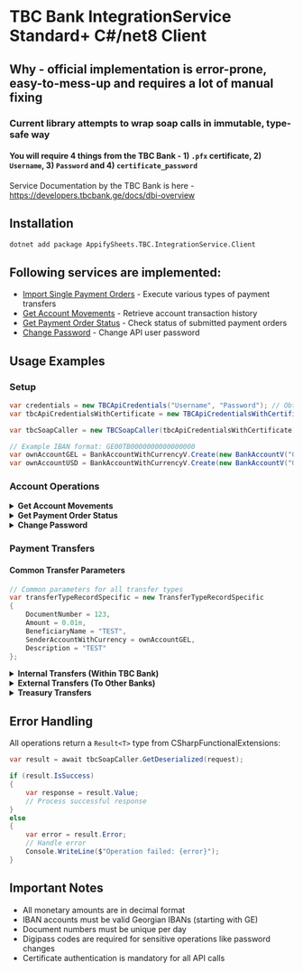 # TBC Bank IntegrationService Standard+ C#/net8 Client
## Why - official implementation is error-prone, easy-to-mess-up and requires a lot of manual fixing
### Current library attempts to wrap soap calls in immutable, type-safe way

#### You will require 4 things from the TBC Bank - 1) `.pfx` certificate, 2) `Username`, 3) `Password` and 4) `certificate_password`

Service Documentation by the TBC Bank is here - https://developers.tbcbank.ge/docs/dbi-overview

## Installation

```bash
dotnet add package AppifySheets.TBC.IntegrationService.Client
```

## Following services are implemented:
* [Import Single Payment Orders](https://developers.tbcbank.ge/docs/import-single-payments) - Execute various types of payment transfers
* [Get Account Movements](https://developers.tbcbank.ge/docs/account-movement) - Retrieve account transaction history
* [Get Payment Order Status](https://developers.tbcbank.ge/docs/get-payment-order-status) - Check status of submitted payment orders
* [Change Password](https://developers.tbcbank.ge/docs/change-password) - Change API user password

## Usage Examples

### Setup
```csharp
var credentials = new TBCApiCredentials("Username", "Password"); // Obtain API Credentials & Certificate with password from the Bank/Banker
var tbcApiCredentialsWithCertificate = new TBCApiCredentialsWithCertificate(credentials, "TBCIntegrationService.pfx", "certificate_password");

var tbcSoapCaller = new TBCSoapCaller(tbcApiCredentialsWithCertificate);

// Example IBAN format: GE00TB0000000000000000
var ownAccountGEL = BankAccountWithCurrencyV.Create(new BankAccountV("GE00TB0000000000000001"), CurrencyV.GEL).Value;
var ownAccountUSD = BankAccountWithCurrencyV.Create(new BankAccountV("GE00TB0000000000000002"), CurrencyV.USD).Value;
```

### Account Operations

<details>
<summary><b>Get Account Movements</b></summary>

```csharp
// Get account movements for a specific period
var accountMovements = await GetAccountMovementsHelper.GetAccountMovement(
    new Period(new DateTime(2023, 9, 1), new DateTime(2023, 9, 26)), 
    tbcSoapCaller);

// The helper method handles pagination automatically
// Returns all movements within the specified period
```
</details>

<details>
<summary><b>Get Payment Order Status</b></summary>

```csharp
// Check status of a specific payment order by its ID
var paymentOrderId = 1632027071; // The ID returned when creating a payment order
var checkStatus = await tbcSoapCaller.GetDeserialized(
    new GetPaymentOrderStatusRequestIo(paymentOrderId));

// Returns status information including:
// - Current status (pending, completed, rejected, etc.)
// - Processing details
// - Error messages if any
```
</details>

<details>
<summary><b>Change Password</b></summary>

```csharp
// Change API user password (requires digipass code)
var newPassword = "NewSecurePassword123!";
var digipassCode = "123456"; // One-time code from your digipass device

var passwordChangeResult = await tbcSoapCaller.GetDeserialized(
    new ChangePasswordRequestIo(newPassword, digipassCode));

// Note: After successful password change, update your credentials
```
</details>

### Payment Transfers

#### Common Transfer Parameters
```csharp
// Common parameters for all transfer types
var transferTypeRecordSpecific = new TransferTypeRecordSpecific
{
    DocumentNumber = 123,
    Amount = 0.01m,
    BeneficiaryName = "TEST",
    SenderAccountWithCurrency = ownAccountGEL,
    Description = "TEST"
};
```

<details>
<summary><b>Internal Transfers (Within TBC Bank)</b></summary>

#### Transfer in GEL
```csharp
var withinBankGel = await tbcSoapCaller.GetDeserialized(new ImportSinglePaymentOrdersRequestIo(
    new TransferWithinBankPaymentOrderIo
    {
        RecipientAccountWithCurrency = BankAccountWithCurrencyV.Create(
            new BankAccountV("GE00TB0000000000000003"), CurrencyV.GEL).Value,
        TransferTypeRecordSpecific = transferTypeRecordSpecific
    }));
```

#### Transfer in Foreign Currency (USD)
```csharp
var withinBankCurrency = await tbcSoapCaller.GetDeserialized(new ImportSinglePaymentOrdersRequestIo(
    new TransferWithinBankPaymentOrderIo
    {
        TransferTypeRecordSpecific = transferTypeRecordSpecific with
        {
            SenderAccountWithCurrency = ownAccountUSD
        },
        RecipientAccountWithCurrency = BankAccountWithCurrencyV.Create(
            new BankAccountV("GE00TB0000000000000004"), CurrencyV.USD).Value,
    }));
```
</details>

<details>
<summary><b>External Transfers (To Other Banks)</b></summary>

#### Domestic Transfer to Another Georgian Bank (GEL)
```csharp
var toAnotherBankGel = await tbcSoapCaller.GetDeserialized(
    new ImportSinglePaymentOrdersRequestIo(
        new TransferToOtherBankNationalCurrencyPaymentOrderIo(
            BankAccountWithCurrencyV.Create(new BankAccountV("GE00BG0000000000000001"), CurrencyV.GEL).Value, 
            "123456789") // Beneficiary tax code
        {
            TransferTypeRecordSpecific = transferTypeRecordSpecific
        }));
```

#### International Transfer (Foreign Currency)
```csharp
var toAnotherBankCurrency = await tbcSoapCaller.GetDeserialized(
    new ImportSinglePaymentOrdersRequestIo(
        new TransferToOtherBankForeignCurrencyPaymentOrderIo(
            "Beneficiary Bank Name",
            "BANKSWIFT", // Bank SWIFT/BIC code
            "SHA", // Charge type: SHA (shared), OUR (sender pays), BEN (beneficiary pays)
            "Payment Reference",
            BankAccountWithCurrencyV.Create(new BankAccountV("GE00BG0000000000000002"), CurrencyV.USD).Value)
        {
            TransferTypeRecordSpecific = transferTypeRecordSpecific with 
            { 
                SenderAccountWithCurrency = ownAccountUSD 
            }
        }));
```

#### International Transfer Example (To China)
```csharp
var toChina = await tbcSoapCaller.GetDeserialized(
    new ImportSinglePaymentOrdersRequestIo(
        new TransferToOtherBankForeignCurrencyPaymentOrderIo(
            "China",
            "ICBKCNBJSZN", // Bank SWIFT code
            "INDUSTRIAL AND COMMERCIAL BANK OF CHINA SHENZHEN BRANCH", // Bank name
            "SHA", // Charge type
            BankAccountWithCurrencyV.Create(new BankAccountV("CN0000000000000000001"), CurrencyV.USD).Value)
        {
            TransferTypeRecordSpecific = transferTypeRecordSpecific with
            {
                SenderAccountWithCurrency = ownAccountUSD,
                BeneficiaryName = "Shenzhen Example Company Ltd"
            }
        }));
```
</details>

<details>
<summary><b>Treasury Transfers</b></summary>

```csharp
// Transfer to Georgian Treasury
var toTreasury = await tbcSoapCaller.GetDeserialized(
    new ImportSinglePaymentOrdersRequestIo(
        new TreasuryTransferPaymentOrderIo(101001000) // Treasury code
        { 
            TransferTypeRecordSpecific = transferTypeRecordSpecific 
        }));
```
</details>

## Error Handling

All operations return a `Result<T>` type from CSharpFunctionalExtensions:

```csharp
var result = await tbcSoapCaller.GetDeserialized(request);

if (result.IsSuccess)
{
    var response = result.Value;
    // Process successful response
}
else
{
    var error = result.Error;
    // Handle error
    Console.WriteLine($"Operation failed: {error}");
}
```

## Important Notes

- All monetary amounts are in decimal format
- IBAN accounts must be valid Georgian IBANs (starting with GE)
- Document numbers must be unique per day
- Digipass codes are required for sensitive operations like password changes
- Certificate authentication is mandatory for all API calls